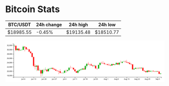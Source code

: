 # Bitcoin Stats

BTC/USDT|24h change|24h high|24h low|
|---|---|---|---|
|$18985.55|-0.45%|$19135.48|$18510.77|

<img src="./chart.svg">
